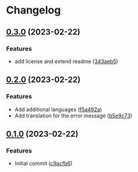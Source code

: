 # Changelog

## [0.3.0](https://github.com/nextbox-dev/NextBox.Neos.FormCaptcha/compare/0.2.0...0.3.0) (2023-02-22)


### Features

* add license and extend readme ([343aeb5](https://github.com/nextbox-dev/NextBox.Neos.FormCaptcha/commit/343aeb5692da9abf58afb2b2bc5a4c2ff0a9c7aa))

## [0.2.0](https://github.com/nextbox-dev/NextBox.Neos.FormCaptcha/compare/0.1.0...0.2.0) (2023-02-22)


### Features

* Add additional languages ([f5a492a](https://github.com/nextbox-dev/NextBox.Neos.FormCaptcha/commit/f5a492abefb14a3d80cf8e5efb4982a68b7d1f2e))
* Add translation for the error message ([b5e9c73](https://github.com/nextbox-dev/NextBox.Neos.FormCaptcha/commit/b5e9c73a303525f6ea21f17f4ae63083bd1e940c))

## [0.1.0](https://github.com/nextbox-dev/NextBox.Neos.FormCaptcha/compare/v0.0.1...0.1.0) (2023-02-22)


### Features

* Initial commit ([c9acfb6](https://github.com/nextbox-dev/NextBox.Neos.FormCaptcha/commit/c9acfb6489c936fe85bdda5250b4f463fd99e7cc))
